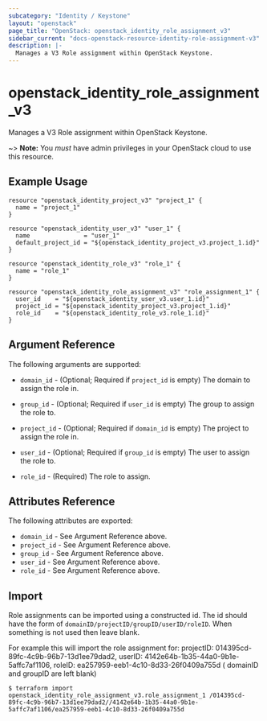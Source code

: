 ```yaml
---
subcategory: "Identity / Keystone"
layout: "openstack"
page_title: "OpenStack: openstack_identity_role_assignment_v3"
sidebar_current: "docs-openstack-resource-identity-role-assignment-v3"
description: |-
  Manages a V3 Role assignment within OpenStack Keystone.
---
```


# openstack\_identity\_role\_assignment\_v3

Manages a V3 Role assignment within OpenStack Keystone.

~> **Note:** You _must_ have admin privileges in your OpenStack cloud to use
this resource.

## Example Usage

```hcl
resource "openstack_identity_project_v3" "project_1" {
  name = "project_1"
}

resource "openstack_identity_user_v3" "user_1" {
  name               = "user_1"
  default_project_id = "${openstack_identity_project_v3.project_1.id}"
}

resource "openstack_identity_role_v3" "role_1" {
  name = "role_1"
}

resource "openstack_identity_role_assignment_v3" "role_assignment_1" {
  user_id    = "${openstack_identity_user_v3.user_1.id}"
  project_id = "${openstack_identity_project_v3.project_1.id}"
  role_id    = "${openstack_identity_role_v3.role_1.id}"
}
```

## Argument Reference

The following arguments are supported:

* `domain_id` - (Optional; Required if `project_id` is empty) The domain to assign the role in.

* `group_id` - (Optional; Required if `user_id` is empty) The group to assign the role to.

* `project_id` - (Optional; Required if `domain_id` is empty) The project to assign the role in.

* `user_id` - (Optional; Required if `group_id` is empty) The user to assign the role to.

* `role_id` - (Required) The role to assign.

## Attributes Reference

The following attributes are exported:

* `domain_id` - See Argument Reference above.
* `project_id` - See Argument Reference above.
* `group_id` - See Argument Reference above.
* `user_id` - See Argument Reference above.
* `role_id` - See Argument Reference above.

## Import

Role assignments can be imported using a constructed id. The id should have the form of
`domainID/projectID/groupID/userID/roleID`. When something is not used then leave blank.

For example this will import the role assignment for: 
projectID: 014395cd-89fc-4c9b-96b7-13d1ee79dad2,
userID: 4142e64b-1b35-44a0-9b1e-5affc7af1106,
roleID: ea257959-eeb1-4c10-8d33-26f0409a755d
( domainID and groupID are left blank)

```
$ terraform import openstack_identity_role_assignment_v3.role_assignment_1 /014395cd-89fc-4c9b-96b7-13d1ee79dad2//4142e64b-1b35-44a0-9b1e-5affc7af1106/ea257959-eeb1-4c10-8d33-26f0409a755d
```
